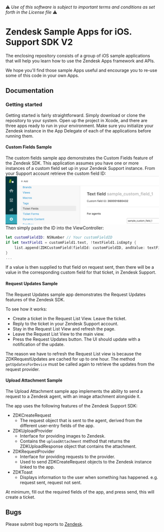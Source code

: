 :warning: *Use of this software is subject to important terms and conditions as set forth in the License file* :warning:

# Zendesk Sample Apps for iOS. Support SDK V2
The enclosing repository consists of a group of iOS sample applications that will help you learn how to use the Zendesk Apps framework and APIs.

We hope you'll find those sample Apps useful and encourage you to re-use some of this code in your own Apps.

## Documentation

### Getting started
Getting started is fairly straightforward.
Simply download or clone the repository to your system.
Open up the project in Xcode, and there are three apps ready to run in your environment.
Make sure you initialize your Zendesk instance in the App Delegate of each of the applications before running them.

#### Custom Fields Sample
The custom fields sample app demonstrates the Custom Fields feature of the Zendesk SDK.
This application assumes you have one or more instances of a custom field set up in your Zendesk Support instance.
From your Support account retrieve the custom field ID:
![Custom field ID](screenshots/custom_ticket_field_id.png "Custom field ID")
Then simply paste the ID into the ViewController:
```swift
let customFieldID: NSNumber // Your customFieldID
if let textField1 = customField1.text, !textField1.isEmpty {
    list.append(ZDKCustomField(fieldId: customFieldID, andValue: textField1))
}
...
```
If a value is then supplied to that field on request sent, then there will be a value in the corresponding custom field for that ticket, in Zendesk Support.
#### Request Updates Sample
The Request Updates sample app demonstrates the Request Updates features of the Zendesk SDK.

To see how it works:
- Create a ticket in the Request List View. Leave the ticket.
- Reply to the ticket in your Zendesk Support account.
- Stay in the Request List View and refresh the page.
- Leave the Request List View to the main view.
- Press the Request Updates button. The UI should update with a notification of the update.

The reason we have to refresh the Request List view is because the ZDKRequestUpdates are cached for up to one hour.
The method `getUpdatesForDevice` must be called again to retrieve the updates from the request provider.

#### Upload Attachment Sample
The Upload Attachment sample app implements the ability to send a request to a Zendesk agent, with an image attachment alongside it.

The app uses the following features of the Zendesk Support SDK:
- ZDKCreateRequest
  - The request object that is sent to the agent, derived from the different user-entry fields of the app.
- ZDKUploadProvider
    - Interface for providing images to Zendesk.
    - Contains the `uploadAttachment` method that returns the ZDKUploadResponse object that contains the attachment.
- ZDKRequestProvider
    - Interface for providing requests to the provider.
    - Used to send ZDKCreateRequest objects to the Zendesk instance linked to the app.
- ZDKToast
    - Displays information to the user when something has happened. e.g. request sent, request not sent.

At minimum, fill out the required fields of the app, and press send, this will create a ticket.
## Bugs
Please submit bug reports to [Zendesk](https://support.zendesk.com/requests/new).
